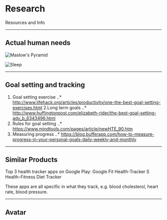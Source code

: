 # Research
Resources and Info

----
## Actual human needs

![Maslow's Pyramid](https://media.licdn.com/mpr/mpr/shrinknp_800_800/p/3/005/0ab/1d1/0bddb88.jpg)

![Sleep](https://sleepfoundation.org/sites/default/files/SleepTimeRecommendations012615%5B1%5D-page-001_0.jpg)

----
## Goal setting and tracking

1. Goal setting exercise
..* http://www.lifehack.org/articles/productivity/one-the-best-goal-setting-exercises.html
2.Long term goals
..* http://www.huffingtonpost.com/elizabeth-rider/the-best-goal-setting-adv_b_6343496.html
3. Rules for goal setting
..* https://www.mindtools.com/pages/article/newHTE_90.htm
4. Measuring progress
..* https://blog.bufferapp.com/how-to-measure-progress-in-your-personal-goals-daily-weekly-and-monthly

----
## Similar Products


Top 3 health tracker apps on Google Play:
Google Fit
Health-Tracker
S Health-Fitness Diet Tracker

These apps are all specific in what they track, e.g. blood cholesterol, heart
rate, blood pressure.


----
## Avatar

